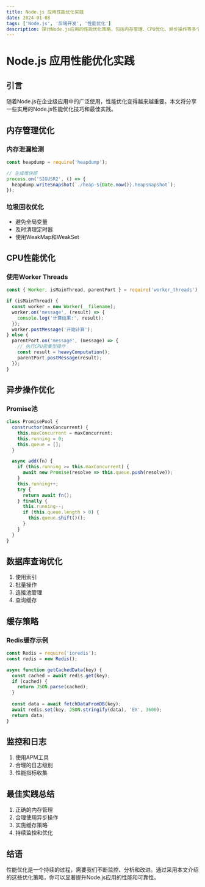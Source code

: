 ```yaml
---
title: Node.js 应用性能优化实践
date: 2024-01-08
tags: ['Node.js', '后端开发', '性能优化']
description: 探讨Node.js应用的性能优化策略，包括内存管理、CPU优化、异步操作等多个方面的最佳实践。
---
```


# Node.js 应用性能优化实践

## 引言

随着Node.js在企业级应用中的广泛使用，性能优化变得越来越重要。本文将分享一些实用的Node.js性能优化技巧和最佳实践。

## 内存管理优化

### 内存泄漏检测

```javascript
const heapdump = require('heapdump');

// 生成堆快照
process.on('SIGUSR2', () => {
  heapdump.writeSnapshot(`./heap-${Date.now()}.heapsnapshot`);
});
```

### 垃圾回收优化

- 避免全局变量
- 及时清理定时器
- 使用WeakMap和WeakSet

## CPU性能优化

### 使用Worker Threads

```javascript
const { Worker, isMainThread, parentPort } = require('worker_threads');

if (isMainThread) {
  const worker = new Worker(__filename);
  worker.on('message', (result) => {
    console.log('计算结果:', result);
  });
  worker.postMessage('开始计算');
} else {
  parentPort.on('message', (message) => {
    // 执行CPU密集型操作
    const result = heavyComputation();
    parentPort.postMessage(result);
  });
}
```

## 异步操作优化

### Promise池

```javascript
class PromisePool {
  constructor(maxConcurrent) {
    this.maxConcurrent = maxConcurrent;
    this.running = 0;
    this.queue = [];
  }

  async add(fn) {
    if (this.running >= this.maxConcurrent) {
      await new Promise(resolve => this.queue.push(resolve));
    }
    this.running++;
    try {
      return await fn();
    } finally {
      this.running--;
      if (this.queue.length > 0) {
        this.queue.shift()();
      }
    }
  }
}
```

## 数据库查询优化

1. 使用索引
2. 批量操作
3. 连接池管理
4. 查询缓存

## 缓存策略

### Redis缓存示例

```javascript
const Redis = require('ioredis');
const redis = new Redis();

async function getCachedData(key) {
  const cached = await redis.get(key);
  if (cached) {
    return JSON.parse(cached);
  }
  
  const data = await fetchDataFromDB(key);
  await redis.set(key, JSON.stringify(data), 'EX', 3600);
  return data;
}
```

## 监控和日志

1. 使用APM工具
2. 合理的日志级别
3. 性能指标收集

## 最佳实践总结

1. 正确的内存管理
2. 合理使用异步操作
3. 实施缓存策略
4. 持续监控和优化

## 结语

性能优化是一个持续的过程，需要我们不断监控、分析和改进。通过采用本文介绍的这些优化策略，你可以显著提升Node.js应用的性能和可靠性。